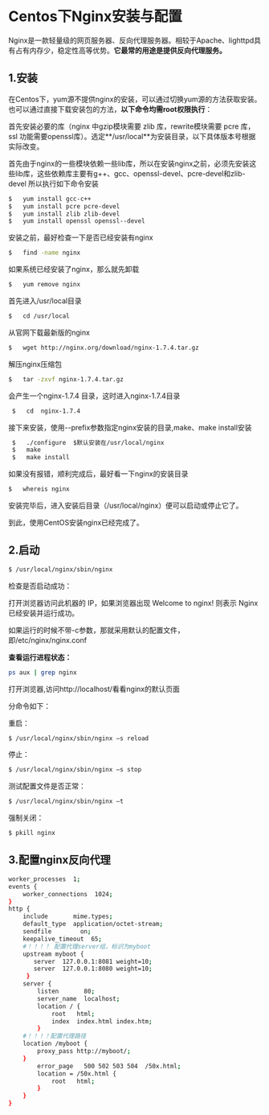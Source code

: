 # Centos下Nginx安装与配置

Nginx是一款轻量级的网页服务器、反向代理服务器。相较于Apache、lighttpd具有占有内存少，稳定性高等优势。**它最常的用途是提供反向代理服务。**

## 1.安装

在Centos下，yum源不提供nginx的安装，可以通过切换yum源的方法获取安装。也可以通过直接下载安装包的方法，**以下命令均需root权限执行**：

首先安装必要的库（nginx 中gzip模块需要 zlib 库，rewrite模块需要 pcre 库，ssl 功能需要openssl库）。选定**/usr/local**为安装目录，以下具体版本号根据实际改变。

首先由于nginx的一些模块依赖一些lib库，所以在安装nginx之前，必须先安装这些lib库，这些依赖库主要有g++、gcc、openssl-devel、pcre-devel和zlib-devel 所以执行如下命令安装

```bash
$   yum install gcc-c++ 
$   yum install pcre pcre-devel 
$   yum install zlib zlib-devel 
$   yum install openssl openssl--devel  
```

安装之前，最好检查一下是否已经安装有nginx

```bash
$   find -name nginx  
```

如果系统已经安装了nginx，那么就先卸载

```bash
$   yum remove nginx 
```

首先进入/usr/local目录

```bash
$   cd /usr/local
```

从官网下载最新版的nginx

```bash
$   wget http://nginx.org/download/nginx-1.7.4.tar.gz
```

解压nginx压缩包

```bash
$   tar -zxvf nginx-1.7.4.tar.gz
```

会产生一个nginx-1.7.4 目录，这时进入nginx-1.7.4目录

```bash
 $   cd  nginx-1.7.4
```

接下来安装，使用--prefix参数指定nginx安装的目录,make、make install安装

```bash
 $   ./configure  $默认安装在/usr/local/nginx  
 $   make 
 $   make install      
```

如果没有报错，顺利完成后，最好看一下nginx的安装目录

```bash
$   whereis nginx 
```

安装完毕后，进入安装后目录（/usr/local/nginx）便可以启动或停止它了。

到此，使用CentOS安装nginx已经完成了。

## 2.启动

```bash
$ /usr/local/nginx/sbin/nginx
```

检查是否启动成功：

打开浏览器访问此机器的 IP，如果浏览器出现 Welcome to nginx! 则表示 Nginx 已经安装并运行成功。

如果运行的时候不带-c参数，那就采用默认的配置文件，即/etc/nginx/nginx.conf

**查看运行进程状态：**

```bash
ps aux | grep nginx
```

打开浏览器,访问http://localhost/看看nginx的默认页面

分命令如下：

重启：

```bash
$ /usr/local/nginx/sbin/nginx –s reload
```

停止：

```bash
$ /usr/local/nginx/sbin/nginx –s stop
```

测试配置文件是否正常：

```bash
$ /usr/local/nginx/sbin/nginx –t
```

强制关闭：

```bash
$ pkill nginx
```

## 3.配置nginx反向代理

```bash
worker_processes  1;
events {
    worker_connections  1024;
}
http {
    include       mime.types;
    default_type  application/octet-stream;
    sendfile        on;
    keepalive_timeout  65;
    #！！！！ 配置代理server组，标识为myboot
    upstream myboot {
       server  127.0.0.1:8081 weight=10;
       server  127.0.0.1:8080 weight=10;
     }                   
    server {
        listen       80;
        server_name  localhost;
        location / {
            root   html;
            index  index.html index.htm;
        }
	#！！！！配置代理路径
	location /myboot {
		proxy_pass http://myboot/;
	}
        error_page   500 502 503 504  /50x.html;
        location = /50x.html {
            root   html;
        }
    }
}
```

